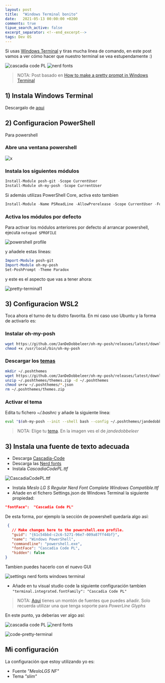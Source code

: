 ```yaml
---
layout: post
title:  "Windows Terminal bonito"
date:   2021-05-13 00:00:00 +0200
comments: true
tipue_search_active: false
excerpt_separator: <!--end_excerpt-->
tags: Dev OS
---
```


Si usas [Windows Terminal](https://github.com/microsoft/terminal) y tiras mucha linea de comando, en este post vamos a ver cómo hacer que nuestro terminal se vea estupendamente :)

![cascadia code PL](/img/posts/pretty-terminal/cascadia-code2.png)
![nerd fonts](/img/posts/pretty-terminal/nerdfonts.png)

<!--end_excerpt-->

>NOTA: Post basado en [How to make a pretty prompt in Windows Terminal](https://www.hanselman.com/blog/how-to-make-a-pretty-prompt-in-windows-terminal-with-powerline-nerd-fonts-cascadia-code-wsl-and-ohmyposh)


## 1) Instala Windows Terminal

Descargalo de [aqui](https://www.microsoft.com/en-us/p/windows-terminal-preview/9n0dx20hk701)

## 2) Configuracion PowerShell

Para powershell

### Abre una ventana powershell

![x](/img/posts/pretty-terminal/1.png)

### Instala los siguientes módulos

```powershell
Install-Module posh-git -Scope CurrentUser
Install-Module oh-my-posh -Scope CurrentUser
```

Si además utilizas PowerShell Core, activa esto tambien

```powershell
Install-Module -Name PSReadLine -AllowPrerelease -Scope CurrentUser -Force -SkipPublisherCheck
```

### Activa los módulos por defecto

Para activar los módulos anteriores por defecto al arrancar powershell, ejecuta `notepad $PROFILE` 

![powershell profile](/img/posts/pretty-terminal/notepad.png)

y añadele estas líneas:

```powershell
Import-Module posh-git
Import-Module oh-my-posh
Set-PoshPrompt -Theme Paradox
```

y este es el aspecto que vas a tener ahora:

![pretty-terminal1](/img/posts/pretty-terminal/without-fonts.png)

## 3) Configuracion WSL2

Toca ahora el turno de tu distro favorita. En mi caso uso Ubuntu y la forma de activarlo es:

### Instalar oh-my-posh

```bash
wget https://github.com/JanDeDobbeleer/oh-my-posh/releases/latest/download/posh-linux-amd64 -O /usr/local/bin/oh-my-posh
chmod +x /usr/local/bin/oh-my-posh
```

### Descargar los [temas](https://ohmyposh.dev/docs/themes/)

```bash
mkdir ~/.poshthemes
wget https://github.com/JanDeDobbeleer/oh-my-posh/releases/latest/download/themes.zip -O ~/.poshthemes/themes.zip
unzip ~/.poshthemes/themes.zip -d ~/.poshthemes
chmod u+rw ~/.poshthemes/*.json
rm ~/.poshthemes/themes.zip
```

### Activar el tema

Edita tu fichero _~/.bashrc_ y añade la siguiente línea:

```bash
eval "$(oh-my-posh --init --shell bash --config ~/.poshthemes/jandedobbeleer.omp.json)"
```

>NOTA: Elige tu [tema](https://ohmyposh.dev/docs/themes/). En la imagen ves el de _jandedobbeleer_

## 3) Instala una fuente de texto adecuada

- Descarga [Cascadia-Code](https://github.com/microsoft/cascadia-code/releases) 
- Descarga las [Nerd fonts](https://ohmyposh.dev/docs/configuration/fonts)
- Instala _CascadiaCodePL.ttf_ 

![CascadiaCodePL.ttf](/img/posts/pretty-terminal/cascadia-code.png)

- Instala _Meslo LG S Regular Nerd Font Complete Windows Compatible.ttf_
- Añade en el fichero Settings.json de Windows Terminal la siguiente propiedad:

```json 
"fontFace":  "Cascadia Code PL"
```

De esta forma, por ejemplo la sección de powershell quedaría algo así:

```json
 {
   // Make changes here to the powershell.exe profile.
   "guid": "{61c54bbd-c2c6-5271-96e7-009a87ff44bf}",
   "name": "Windows PowerShell",
   "commandline": "powershell.exe",
   "fontFace": "Cascadia Code PL",
   "hidden": false
}
```

Tambien puedes hacerlo con el nuevo GUI

![settings nerd fonts windows terminal](/img/posts/pretty-terminal/settings-font.png)


- Añade en tu visual studio code la siguiente configuración tambien `"terminal.integrated.fontFamily": "Cascadia Code PL"`

>NOTA: [Aqui](https://www.nerdfonts.com/) tienes un montón de fuentes que puedes añadir. Solo recuerda utilizar una que tenga soporte para _PowerLine Glyphs_

En este punto, ya deberias ver algo así:

![cascadia code PL](/img/posts/pretty-terminal/cascadia-code2.png)
![nerd fonts](/img/posts/pretty-terminal/nerdfonts.png)

![code-pretty-terminal](/img/posts/pretty-terminal/visual_studio_pretty_terminal.png)

## Mi configuración

La configuración que estoy utilizando yo es:
- Fuente _"MesloLGS NF"_
- Tema _"slim"_